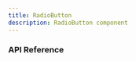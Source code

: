 ```yaml
---
title: RadioButton
description: RadioButton component
---
```


<script lang="ts">
    import {docRadioButtonPropsDefs} from '$lib/components/RadioButton/RadioButton.props';
    import ApiReference from '$lib-doc/components/ApiReference.svelte';
</script>

### API Reference

<ApiReference data={docRadioButtonPropsDefs}></ApiReference>
